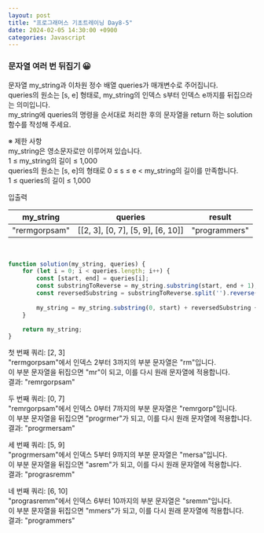 ```yaml
---
layout: post
title: "프로그래머스 기초트레이닝 Day8-5"
date: 2024-02-05 14:30:00 +0900
categories: Javascript
---
```


### 문자열 여러 번 뒤집기 😀

문자열 my_string과 이차원 정수 배열 queries가 매개변수로 주어집니다.<br>
 queries의 원소는 [s, e] 형태로, my_string의 인덱스 s부터 인덱스 e까지를 뒤집으라는 의미입니다.<br>
 my_string에 queries의 명령을 순서대로 처리한 후의 문자열을 return 하는 solution 함수를 작성해 주세요.<br>

※ 제한 사항<br>
my_string은 영소문자로만 이루어져 있습니다.<br>
1 ≤ my_string의 길이 ≤ 1,000<br>
queries의 원소는 [s, e]의 형태로 0 ≤ s ≤ e < my_string의 길이를 만족합니다.<br>
1 ≤ queries의 길이 ≤ 1,000<br>

입출력 <br>

|my_string|queries|result|
|:---:|:---:|:---:|
|"rermgorpsam"|[[2, 3], [0, 7], [5, 9], [6, 10]]|"programmers"|

<br>

```javascript
function solution(my_string, queries) {
    for (let i = 0; i < queries.length; i++) {
        const [start, end] = queries[i];
        const substringToReverse = my_string.substring(start, end + 1);
        const reversedSubstring = substringToReverse.split('').reverse().join('');
        
        my_string = my_string.substring(0, start) + reversedSubstring + my_string.substring(end + 1);
    }

    return my_string;
}
```
첫 번째 쿼리: [2, 3]<br>
"rermgorpsam"에서 인덱스 2부터 3까지의 부분 문자열은 "rm"입니다.<br>
이 부분 문자열을 뒤집으면 "mr"이 되고, 이를 다시 원래 문자열에 적용합니다.<br>
결과: "remrgorpsam"<br>

두 번째 쿼리: [0, 7]<br>
"remrgorpsam"에서 인덱스 0부터 7까지의 부분 문자열은 "remrgorp"입니다.<br>
이 부분 문자열을 뒤집으면 "progrmer"가 되고, 이를 다시 원래 문자열에 적용합니다.<br>
결과: "progrmersam"<br>

세 번째 쿼리: [5, 9]<br>
"progrmersam"에서 인덱스 5부터 9까지의 부분 문자열은 "mersa"입니다.<br>
이 부분 문자열을 뒤집으면 "asrem"가 되고, 이를 다시 원래 문자열에 적용합니다.<br>
결과: "prograsremm"<br>

네 번째 쿼리: [6, 10]<br>
"prograsremm"에서 인덱스 6부터 10까지의 부분 문자열은 "sremm"입니다.<br>
이 부분 문자열을 뒤집으면 "mmers"가 되고, 이를 다시 원래 문자열에 적용합니다.<br>
결과: "programmers"<br>